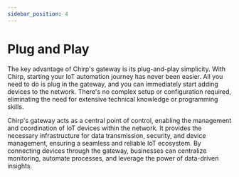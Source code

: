 ```yaml
---
sidebar_position: 4
---
```


# Plug and Play
The key advantage of Chirp's gateway is its plug-and-play simplicity. With Chirp, starting your IoT automation journey has never been easier. All you need to do is plug in the gateway, and you can immediately start adding devices to the network. There's no complex setup or configuration required, eliminating the need for extensive technical knowledge or programming skills.

Chirp's gateway acts as a central point of control, enabling the management and coordination of IoT devices within the network. It provides the necessary infrastructure for data transmission, security, and device management, ensuring a seamless and reliable IoT ecosystem. By connecting devices through the gateway, businesses can centralize monitoring, automate processes, and leverage the power of data-driven insights.
